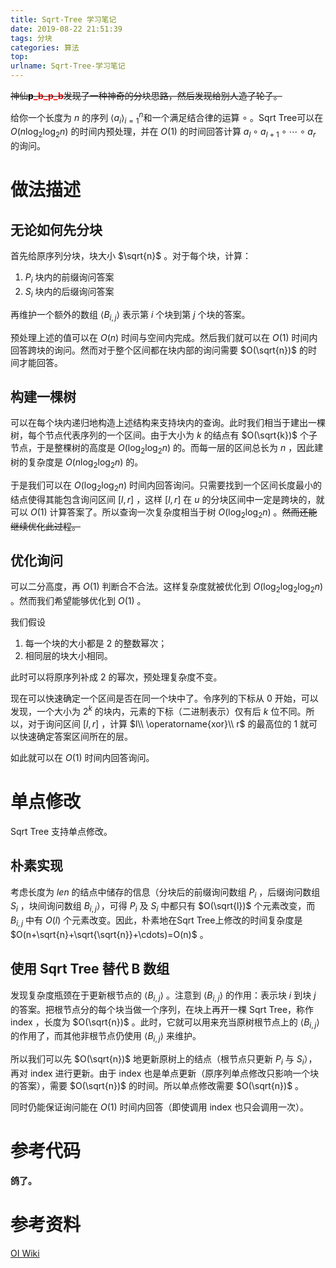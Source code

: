 ```yaml
---
title: Sqrt-Tree 学习笔记
date: 2019-08-22 21:51:39
tags: 分块
categories: 算法
top: 
urlname: Sqrt-Tree-学习笔记
---
```


~~神仙<a href="https://www.cnblogs.com/p-b-p-b/p/11397441.html" style="color:rgb(255,0,0); font-weight:bold; text-decoration:none"><span style="color:rgb(0,0,0)">p</span>\_b\_p\_b</a>发现了一种神奇的分块思路，然后发现给别人造了轮子。~~

给你一个长度为 $n$ 的序列 $\left\langle a _i\right\rangle^{n} _{i=1}$和一个满足结合律的运算 $\circ$ 。Sqrt Tree可以在 $O(n \log_2\log_2n)$ 的时间内预处理，并在 $O(1)$ 的时间回答计算 $a _l\circ a _{l+1}\circ\cdots\circ a _r$ 的询问。

<!-- more -->

# 做法描述

## 无论如何先分块

首先给原序列分块，块大小 $\sqrt{n}$ 。对于每个块，计算：

1.  $P_i$ 块内的前缀询问答案
2.  $S_i$ 块内的后缀询问答案

再维护一个额外的数组 $\left\langle B_{i,j}\right\rangle$ 表示第 $i$ 个块到第 $j$ 个块的答案。

预处理上述的值可以在 $O(n)$ 时间与空间内完成。然后我们就可以在 $O(1)$ 时间内回答跨块的询问。然而对于整个区间都在块内部的询问需要 $O(\sqrt{n})$ 的时间才能回答。

## 构建一棵树

可以在每个块内递归地构造上述结构来支持块内的查询。此时我们相当于建出一棵树，每个节点代表序列的一个区间。由于大小为 $k$ 的结点有 $O(\sqrt{k})$ 个子节点，于是整棵树的高度是 $O(\log_2\log_2n)$ 的。而每一层的区间总长为 $n$ ，因此建树的复杂度是 $O(n\log_2\log_2n)$ 的。

于是我们可以在 $O(\log _2\log _2n)$ 时间内回答询问。只需要找到一个区间长度最小的结点使得其能包含询问区间 $[ l,r ]$ ，这样 $[ l,r ]$ 在 $u$ 的分块区间中一定是跨块的，就可以 $O(1)$ 计算答案了。所以查询一次复杂度相当于树 $O(\log _2\log _2n)$ 。~~然而还能继续优化此过程。~~

## 优化询问

可以二分高度，再 $O(1)$ 判断合不合法。这样复杂度就被优化到 $O(\log _2\log _2\log _2n)$ 。然而我们希望能够优化到 $O(1)$ 。

我们假设

1. 每一个块的大小都是 $2$ 的整数幂次；
2. 相同层的块大小相同。

此时可以将原序列补成 $2$ 的幂次，预处理复杂度不变。

现在可以快速确定一个区间是否在同一个块中了。令序列的下标从 $0$ 开始，可以发现，一个大小为 $2^k$ 的块内，元素的下标（二进制表示）仅有后 $k$ 位不同。所以，对于询问区间 $[l,r]$ ，计算 $l\\ \operatorname{xor}\\ r$ 的最高位的 $1$ 就可以快速确定答案区间所在的层。

如此就可以在 $O(1)$ 时间内回答询问。

# 单点修改

Sqrt Tree 支持单点修改。

## 朴素实现

考虑长度为 $len$ 的结点中储存的信息（分块后的前缀询问数组 $P_i$ ，后缀询问数组 $S_i$ ，块间询问数组 $B_{i,j}$），可得 $P_i$ 及 $S_i$ 中都只有 $O(\sqrt{l})$ 个元素改变，而 $B_{i,j}$ 中有 $O(l)$ 个元素改变。因此，朴素地在Sqrt Tree上修改的时间复杂度是 $O(n+\sqrt{n}+\sqrt{\sqrt{n}}+\cdots)=O(n)$ 。

## 使用 Sqrt Tree 替代 B 数组

发现复杂度瓶颈在于更新根节点的 $\left\langle B_{i,j}\right\rangle$ 。注意到 $\left\langle B_{i,j}\right\rangle$ 的作用：表示块 $i$ 到块 $j$ 的答案。把根节点分的每个块当做一个序列，在块上再开一棵 Sqrt Tree，称作 $\text{index}$ ，长度为 $O(\sqrt{n})$ 。此时，它就可以用来充当原树根节点上的 $\left\langle B_{i,j}\right\rangle$ 的作用了，而其他非根节点仍使用 $\left\langle B_{i,j}\right\rangle$ 来维护。

所以我们可以先 $O(\sqrt{n})$ 地更新原树上的结点（根节点只更新 $P_i$ 与 $S_i$），再对 $\text{index}$ 进行更新。由于 $\text{index}$ 也是单点更新（原序列单点修改只影响一个块的答案），需要 $O(\sqrt{n})$ 的时间。所以单点修改需要 $O(\sqrt{n})$ 。

同时仍能保证询问能在 $O(1)$ 时间内回答（即使调用 $\text{index}$ 也只会调用一次）。

# 参考代码

**鸽了。**

# 参考资料

[OI Wiki](https://oi-wiki.org/ds/sqrt-tree/)

